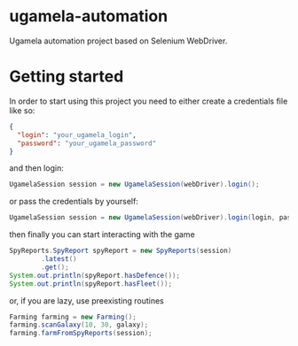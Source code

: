 # ugamela-automation
Ugamela automation project based on Selenium WebDriver.

# Getting started

In order to start using this project you need to either create a credentials file like so:

```json
{
  "login": "your_ugamela_login",
  "password": "your_ugamela_password"
}
```

and then login:

```java
UgamelaSession session = new UgamelaSession(webDriver).login();
```

or pass the credentials by yourself:

```java
UgamelaSession session = new UgamelaSession(webDriver).login(login, pass);
```
  
then finally you can start interacting with the game

```java
SpyReports.SpyReport spyReport = new SpyReports(session)
        .latest()
        .get();
System.out.println(spyReport.hasDefence());
System.out.println(spyReport.hasFleet());
```

or, if you are lazy, use preexisting routines

```java
Farming farming = new Farming();
farming.scanGalaxy(10, 30, galaxy);
farming.farmFromSpyReports(session);
```